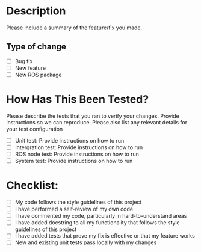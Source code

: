 # Description

Please include a summary of the feature/fix you made.

## Type of change

- [ ] Bug fix
- [ ] New feature
- [ ] New ROS package

# How Has This Been Tested?

Please describe the tests that you ran to verify your changes. Provide instructions so we can reproduce. Please also list any relevant details for your test configuration

- [ ] Unit test: Provide instructions on how to run
- [ ] Intergration test: Provide instructions on how to run
- [ ] ROS node test: Provide instructions on how to run
- [ ] System test: Provide instructions on how to run

# Checklist:

- [ ] My code follows the style guidelines of this project
- [ ] I have performed a self-review of my own code
- [ ] I have commented my code, particularly in hard-to-understand areas
- [ ] I have added docstring to all my functionality that follows the style guidelines of this project
- [ ] I have added tests that prove my fix is effective or that my feature works
- [ ] New and existing unit tests pass locally with my changes
